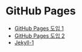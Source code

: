 # GitHub Pages

- [GitHub Pages 도입 1](/contents/2023-08/2023-08-31.md)
- [GitHub Pages 도입 2](/contents/2023-09/2023-09-01.md)
- [Jekyll-1](/contents/2023-09/2023-09-02.md)
